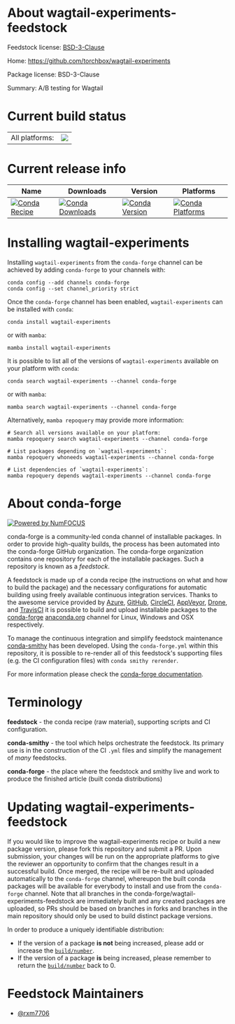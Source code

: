 About wagtail-experiments-feedstock
===================================

Feedstock license: [BSD-3-Clause](https://github.com/conda-forge/wagtail-experiments-feedstock/blob/main/LICENSE.txt)

Home: https://github.com/torchbox/wagtail-experiments

Package license: BSD-3-Clause

Summary: A/B testing for Wagtail

Current build status
====================


<table><tr><td>All platforms:</td>
    <td>
      <a href="https://dev.azure.com/conda-forge/feedstock-builds/_build/latest?definitionId=21648&branchName=main">
        <img src="https://dev.azure.com/conda-forge/feedstock-builds/_apis/build/status/wagtail-experiments-feedstock?branchName=main">
      </a>
    </td>
  </tr>
</table>

Current release info
====================

| Name | Downloads | Version | Platforms |
| --- | --- | --- | --- |
| [![Conda Recipe](https://img.shields.io/badge/recipe-wagtail--experiments-green.svg)](https://anaconda.org/conda-forge/wagtail-experiments) | [![Conda Downloads](https://img.shields.io/conda/dn/conda-forge/wagtail-experiments.svg)](https://anaconda.org/conda-forge/wagtail-experiments) | [![Conda Version](https://img.shields.io/conda/vn/conda-forge/wagtail-experiments.svg)](https://anaconda.org/conda-forge/wagtail-experiments) | [![Conda Platforms](https://img.shields.io/conda/pn/conda-forge/wagtail-experiments.svg)](https://anaconda.org/conda-forge/wagtail-experiments) |

Installing wagtail-experiments
==============================

Installing `wagtail-experiments` from the `conda-forge` channel can be achieved by adding `conda-forge` to your channels with:

```
conda config --add channels conda-forge
conda config --set channel_priority strict
```

Once the `conda-forge` channel has been enabled, `wagtail-experiments` can be installed with `conda`:

```
conda install wagtail-experiments
```

or with `mamba`:

```
mamba install wagtail-experiments
```

It is possible to list all of the versions of `wagtail-experiments` available on your platform with `conda`:

```
conda search wagtail-experiments --channel conda-forge
```

or with `mamba`:

```
mamba search wagtail-experiments --channel conda-forge
```

Alternatively, `mamba repoquery` may provide more information:

```
# Search all versions available on your platform:
mamba repoquery search wagtail-experiments --channel conda-forge

# List packages depending on `wagtail-experiments`:
mamba repoquery whoneeds wagtail-experiments --channel conda-forge

# List dependencies of `wagtail-experiments`:
mamba repoquery depends wagtail-experiments --channel conda-forge
```


About conda-forge
=================

[![Powered by
NumFOCUS](https://img.shields.io/badge/powered%20by-NumFOCUS-orange.svg?style=flat&colorA=E1523D&colorB=007D8A)](https://numfocus.org)

conda-forge is a community-led conda channel of installable packages.
In order to provide high-quality builds, the process has been automated into the
conda-forge GitHub organization. The conda-forge organization contains one repository
for each of the installable packages. Such a repository is known as a *feedstock*.

A feedstock is made up of a conda recipe (the instructions on what and how to build
the package) and the necessary configurations for automatic building using freely
available continuous integration services. Thanks to the awesome service provided by
[Azure](https://azure.microsoft.com/en-us/services/devops/), [GitHub](https://github.com/),
[CircleCI](https://circleci.com/), [AppVeyor](https://www.appveyor.com/),
[Drone](https://cloud.drone.io/welcome), and [TravisCI](https://travis-ci.com/)
it is possible to build and upload installable packages to the
[conda-forge](https://anaconda.org/conda-forge) [anaconda.org](https://anaconda.org/)
channel for Linux, Windows and OSX respectively.

To manage the continuous integration and simplify feedstock maintenance
[conda-smithy](https://github.com/conda-forge/conda-smithy) has been developed.
Using the ``conda-forge.yml`` within this repository, it is possible to re-render all of
this feedstock's supporting files (e.g. the CI configuration files) with ``conda smithy rerender``.

For more information please check the [conda-forge documentation](https://conda-forge.org/docs/).

Terminology
===========

**feedstock** - the conda recipe (raw material), supporting scripts and CI configuration.

**conda-smithy** - the tool which helps orchestrate the feedstock.
                   Its primary use is in the construction of the CI ``.yml`` files
                   and simplify the management of *many* feedstocks.

**conda-forge** - the place where the feedstock and smithy live and work to
                  produce the finished article (built conda distributions)


Updating wagtail-experiments-feedstock
======================================

If you would like to improve the wagtail-experiments recipe or build a new
package version, please fork this repository and submit a PR. Upon submission,
your changes will be run on the appropriate platforms to give the reviewer an
opportunity to confirm that the changes result in a successful build. Once
merged, the recipe will be re-built and uploaded automatically to the
`conda-forge` channel, whereupon the built conda packages will be available for
everybody to install and use from the `conda-forge` channel.
Note that all branches in the conda-forge/wagtail-experiments-feedstock are
immediately built and any created packages are uploaded, so PRs should be based
on branches in forks and branches in the main repository should only be used to
build distinct package versions.

In order to produce a uniquely identifiable distribution:
 * If the version of a package **is not** being increased, please add or increase
   the [``build/number``](https://docs.conda.io/projects/conda-build/en/latest/resources/define-metadata.html#build-number-and-string).
 * If the version of a package **is** being increased, please remember to return
   the [``build/number``](https://docs.conda.io/projects/conda-build/en/latest/resources/define-metadata.html#build-number-and-string)
   back to 0.

Feedstock Maintainers
=====================

* [@rxm7706](https://github.com/rxm7706/)

